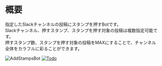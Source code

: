 # 概要
指定したSlackチャンネルの投稿にスタンプを押すBotです。  
Slackチャンネル、押すスタンプ、スタンプを押す対象の投稿は複数指定可能です。  
押すスタンプ数、スタンプを押す対象の投稿をMAXにすることで、チャンネル全体をカラフルに彩ることができます。

![AddStampsBot](https://user-images.githubusercontent.com/72296262/109511037-03d09480-7ae6-11eb-8445-3a07d6a5a39c.gif)
[![Todo](https://user-images.githubusercontent.com/72296262/108597696-b0679380-73cd-11eb-989d-c2ade9dcbaad.gif)](https://krpk1900.github.io/TypingGame/)
